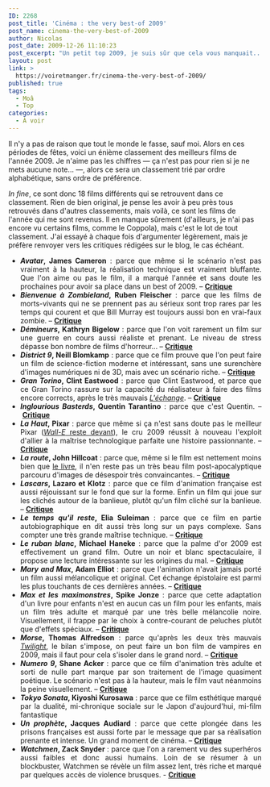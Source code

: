 ```yaml
---
ID: 2268
post_title: 'Cinéma : the very best-of 2009'
post_name: cinema-the-very-best-of-2009
author: Nicolas
post_date: 2009-12-26 11:10:23
post_excerpt: "Un petit top 2009, je suis sûr que cela vous manquait... Quoiqu'il en soit, voici les meilleurs films de l'année 2009 selon moi !"
layout: post
link: >
  https://voiretmanger.fr/cinema-the-very-best-of-2009/
published: true
tags:
  - Moâ
  - Top
categories:
  - À voir
---
```

<p>Il n'y a pas de raison que tout le monde le fasse, sauf moi. Alors en ces périodes de fêtes, voici un énième classement des meilleurs films de l'année 2009. Je n'aime pas les chiffres — ça n'est pas pour rien si je ne mets aucune note... —, alors ce sera un classement trié par ordre alphabétique, sans ordre de préférence.</p>
<p><em>In fine</em>, ce sont donc 18 films différents qui se retrouvent dans ce classement. Rien de bien original, je pense les avoir à peu près tous retrouvés dans d'autres classements, mais voilà, ce sont les films de l'année qui me sont revenus. Il en manque sûrement (d'ailleurs, je n'ai pas encore vu certains films, comme le Coppola), mais c'est le lot de tout classement. J'ai essayé à chaque fois d'argumenter légèrement, mais je préfère renvoyer vers les critiques rédigées sur le blog, le cas échéant.</p>

<ul>
	<li style="text-align: justify;"><strong><em>Avatar</em>, James Cameron</strong> : parce que même si le scénario n'est pas vraiment à la hauteur, la réalisation technique est vraiment bluffante. Que l'on aime ou pas le film, il a marqué l'année et sans doute les prochaines pour avoir sa place dans un best of 2009. – <strong><a href="https://voiretmanger.fr/?p=2248">Critique</a></strong></li>
	<li style="text-align: justify;"><em><strong>Bienvenue à Zombieland</strong></em><strong>, Ruben Fleischer</strong> : parce que les films de morts-vivants qui ne se prennent pas au sérieux sont trop rares par les temps qui courent et que Bill Murray est toujours aussi bon en vrai-faux zombie. – <strong><a href="https://voiretmanger.fr/?p=2132">Critique</a></strong></li>
	<li style="text-align: justify;"><strong><em>Démineurs</em>, Kathryn Bigelow</strong> : parce que l'on voit rarement un film sur une guerre en cours aussi réaliste et prenant. Le niveau de stress dépasse bon nombre de films d'horreur... – <strong><a href="https://voiretmanger.fr/?p=1898">Critique</a></strong></li>
	<li style="text-align: justify;"><em><strong>District 9</strong></em><strong>, Neill Blomkamp</strong> : parce que ce film prouve que l'on peut faire un film de science-fiction moderne et intéressant, sans une surenchère d'images numériques ni de 3D, mais avec un scénario riche. – <strong><a href="https://voiretmanger.fr/?p=1852">Critique</a></strong></li>
	<li style="text-align: justify;"><em><strong>Gran Torino</strong></em><strong>, Clint Eastwood</strong> : parce que Clint Eastwood, et parce que ce Gran Torino rassure sur la capacité du réalisateur à faire des films encore corrects, après le très mauvais <em><a href="https://voiretmanger.fr/2008/12/19/lechange-meme-les-grands-peuvent-se-planter/">L'échange</a></em>. – <strong><a href="https://voiretmanger.fr/?p=1243">Critique</a></strong></li>
	<li style="text-align: justify;"><strong><em>Inglourious Basterds</em>, Quentin Tarantino</strong> : parce que c'est Quentin. – <a href="https://voiretmanger.fr/?p=1718"><strong>Critique</strong></a></li>
	<li style="text-align: justify;"><strong><em>La Haut</em>, Pixar</strong> : parce que même si ça n'est sans doute pas le meilleur Pixar (<a href="https://voiretmanger.fr/2008/09/07/wall-e-dernier-bijou-des-studios-pixar/"><em>Wall-E</em> reste devant</a>), le cru 2009 réussit à nouveau l'exploit d'allier à la maîtrise technologique parfaite une histoire passionnante. – <a href="http://voiretmanger.fr/?p=1706"><strong>Critique</strong></a></li>
	<li style="text-align: justify;"><em><strong>La route</strong></em><strong>, John Hillcoat</strong> : parce que, même si le film est nettement moins bien que <a href="https://voiretmanger.fr/?p=1348">le livre</a>, il n'en reste pas un très beau film post-apocalyptique parcouru d'images de désespoir très convaincantes. – <a href="https://voiretmanger.fr/?p=2184"><strong>Critique</strong></a></li>
	<li style="text-align: justify;"><em><strong>Lascars</strong></em><strong>, Lazaro et Klotz</strong> : parce que ce film d'animation française est aussi réjouissant sur le fond que sur la forme. Enfin un film qui joue sur les clichés autour de la banlieue, plutôt qu'un film cliché sur la banlieue. – <a href="https://voiretmanger.fr/?p=1575"><strong>Critique</strong></a></li>
	<li style="text-align: justify;"><strong><em>Le temps qu'il reste</em>, Elia Suleiman</strong> : parce que ce film en partie autobiographique en dit aussi très long sur un pays complexe. Sans compter une très grande maîtrise technique. – <a href="https://voiretmanger.fr/?p=1792"><strong>Critique</strong></a></li>
	<li style="text-align: justify;"><strong><em>Le ruban blanc</em>, Michael Haneke</strong> : parce que la palme d'or 2009 est effectivement un grand film. Outre un noir et blanc spectaculaire, il propose une lecture intéressante sur les origines du mal. – <a href="https://voiretmanger.fr/?p=1575"><strong>Critique</strong></a></li>
	<li style="text-align: justify;"><strong><em>Mary and Max</em>, Adam Elliot</strong> : parce que l'animation n'avait jamais porté un film aussi mélancolique et original. Cet échange épistolaire est parmi les plus touchants de ces dernières années. – <a href="https://voiretmanger.fr/?p=1952"><strong>Critique</strong></a></li>
	<li style="text-align: justify;"><strong><em>Max et les maximonstres</em>, Spike Jonze</strong> : parce que cette adaptation d'un livre pour enfants n'est en aucun cas un film pour les enfants, mais un film très adulte et marqué par une très belle mélancolie noire. Visuellement, il frappe par le choix à contre-courant de peluches plutôt que d'effets spéciaux. – <a href="https://voiretmanger.fr/?p=2258"><strong>Critique</strong></a></li>
	<li style="text-align: justify;"><strong><em>Morse</em>, Thomas Alfredson</strong> : parce qu'après les deux très mauvais <a href="https://voiretmanger.fr/tags/Twilight"><em>Twilight</em></a>, le bilan s'impose, on peut faire un bon film de vampires en 2009, mais il faut pour cela s'isoler dans le grand nord. – <a href="https://voiretmanger.fr/?p=1272"><strong>Critique</strong></a></li>
	<li style="text-align: justify;"><strong><em>Numero 9</em>, Shane Acker</strong> : parce que ce film d'animation très adulte et sorti de nulle part marque par son traitement de l'image quasiment poétique. Le scénario n'est pas à la hauteur, mais le film vaut néanmoins la peine visuellement. – <a href="https://voiretmanger.fr/?p=1808"><strong>Critique</strong></a></li>
	<li style="text-align: justify;"><strong><em>Tokyo Sonata</em>, Kiyoshi Kurosawa</strong> : parce que ce film esthétique marqué par la dualité, mi-chronique sociale sur le Japon d'aujourd'hui, mi-film fantastique</li>
	<li style="text-align: justify;"><em><strong>Un prophète</strong></em><strong>, Jacques Audiard</strong> : parce que cette plongée dans les prisons françaises est aussi forte par le message que par sa réalisation prenante et intense. Un grand moment de cinéma. – <a href="https://voiretmanger.fr/?p=1728"><strong>Critique</strong></a></li>
	<li style="text-align: justify;"><em><strong>Watchmen</strong></em><strong>, Zack Snyder</strong> : parce que l'on a rarement vu des superhéros aussi faibles et donc aussi humains. Loin de se résumer à un blockbuster, Watchmen se révèle un film assez lent, très riche et marqué par quelques accès de violence brusques. - <strong><a href="https://voiretmanger.fr/2009/03/05/watchmen-zack-snyder/">Critique </a></strong></li>
</ul>